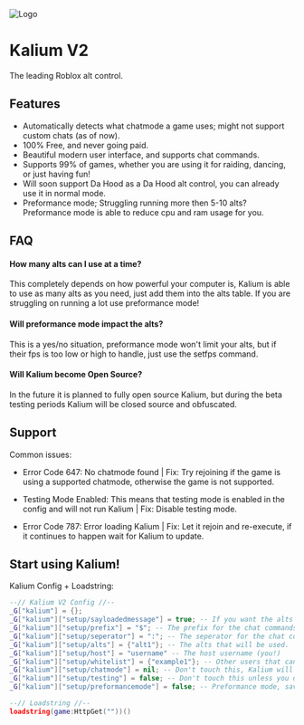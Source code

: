 
![Logo](https://casualdev.xyz/kalium.png)


# Kalium V2

The leading Roblox alt control.


## Features

- Automatically detects what chatmode a game uses; might not support custom chats (as of now).
- 100% Free, and never going paid.
- Beautiful modern user interface, and supports chat commands.
- Supports 99% of games, whether you are using it for raiding, dancing, or just having fun!
- Will soon support Da  Hood as a Da Hood alt control, you can already use it in normal mode. 
- Preformance mode; Struggling running more then 5-10 alts? Preformance mode is able to reduce cpu and ram usage for you.

## FAQ

#### How many alts can I use at a time?

This completely depends on how powerful your computer is, Kalium is able to use as many alts as you need, just add them into the alts table. If you are struggling on running a lot use preformance mode!

#### Will preformance mode impact the alts?

This is a yes/no situation, preformance mode won't limit your alts, but if their fps is too low or high to handle, just use the setfps command.

#### Will Kalium become Open Source?

In the future it is planned to fully open source Kalium, but during the beta testing periods Kalium will be closed source and obfuscated.


## Support

Common issues:

- Error Code 647: No chatmode found | Fix: Try rejoining if the game is using a supported chatmode, otherwise the game is not supported.

- Testing Mode Enabled: This means that testing mode is enabled in the config and will not run Kalium | Fix: Disable testing mode.

- Error Code 787: Error loading Kalium | Fix: Let it rejoin and re-execute, if it continues to happen wait for Kalium to update.

## Start using Kalium!

Kalium Config + Loadstring:

```lua
--// Kalium V2 Config //--
_G["kalium"] = {};
_G["kalium"]["setup/sayloadedmessage"] = true; -- If you want the alts to send a message when Kalium is loaded, set this to true.
_G["kalium"]["setup/prefix"] = "$"; -- The prefix for the chat commands.
_G["kalium"]["setup/seperator"] = ":"; -- The seperator for the chat commands.
_G["kalium"]["setup/alts"] = {"alt1"}; -- The alts that will be used.
_G["kalium"]["setup/host"] = "username" -- The host username (you!)
_G["kalium"]["setup/whitelist"] = {"example1"}; -- Other users that can use Kalium.
_G["kalium"]["setup/chatmode"] = nil; -- Don't touch this, Kalium will set it automatically.
_G["kalium"]["setup/testing"] = false; -- Don't touch this unless you don't want Kalium to load or are debugging.
_G["kalium"]["setup/preformancemode"] = false; -- Preformance mode, saves cpu and ram but might slow down Kalium.

--// Loadstring //--
loadstring(game:HttpGet(""))()
```
